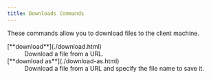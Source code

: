 ```yaml
---
title: Downloads Commands
---
```


These commands allow you to download files to the client machine.

<dl>

  <dt>[**download**](./download.html)</dt>
  <dd>Download a file from a URL.</dd>

  <dt>[**download as**](./download-as.html)</dt>
  <dd>Download a file from a URL and specify the file name to save it.</dd>

</dl>
